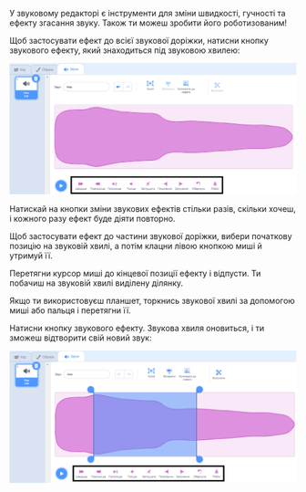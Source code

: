 У звуковому редакторі є інструменти для зміни швидкості, гучності та ефекту згасання звуку. Також ти можеш зробити його роботизованим!

Щоб застосувати ефект до всієї звукової доріжки, натисни кнопку звукового ефекту, який знаходиться під звуковою хвилею:

![Виділені кнопки звукових ефектів.](images/sound-effect-whole.png)

Натискай на кнопки зміни звукових ефектів стільки разів, скільки хочеш, і кожного разу ефект буде діяти повторно.

Щоб застосувати ефект до частини звукової доріжки, вибери початкову позицію на звуковій хвилі, а потім клацни лівою кнопкою миші й утримуй її.

Перетягни курсор миші до кінцевої позиції ефекту і відпусти. Ти побачиш на звуковій хвилі виділену ділянку.

Якщо ти використовуєш планшет, торкнись звукової хвилі за допомогою миші або пальця і перетягни її.

Натисни кнопку звукового ефекту. Звукова хвиля оновиться, і ти зможеш відтворити свій новий звук:

![Звукова хвиля в Редакторі звуків з виділеною ділянкою посередині.](images/trim-sound.png)

